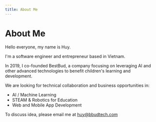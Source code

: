 ```yaml
---
title: About Me
---
```


# About Me

Hello everyone, my name is Huy.

I'm a software engineer and entrepreneur based in Vietnam.

In 2019, I co-founded BestBud, a company focusing on leveraging AI and other advanced technologies to benefit children's learning and development.

We are looking for technical collaboration and business opportunities in:
- AI / Machine Learning
- STEAM & Robotics for Education
- Web and Mobile App Development

To discuss idea, please email me at [huy@bbudtech.com](mailto:huy@bbudtech.com)
